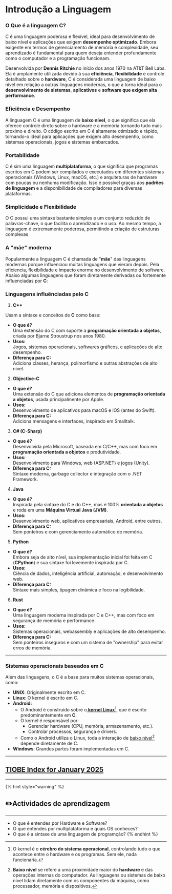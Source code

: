 # Introdução a Linguagem

### O Que é a linguagem C? <a href="#a-introducao-a-linguagem-c" id="a-introducao-a-linguagem-c"></a>

C é uma linguagem poderosa e flexível, ideal para desenvolvimento de baixo nível e aplicações que exigem **desempenho optimizado.** Embora exigente em termos de gerenciamento de memória e complexidade, seu aprendizado é fundamental para quem deseja entender profundamente como o computador e a programação funcionam.

Desenvolvida por **Dennis Ritchie** no início dos anos 1970 na AT\&T Bell Labs. Ela é amplamente utilizada devido à sua **eficiência**, **flexibilidade** e controle detalhado sobre o **hardware**, C é considerada uma linguagem de baixo nível em relação a outras linguagens modernas, o que a torna ideal para o **desenvolvimento de sistemas**, **aplicativos** e **software que exigem alta performance**.

### **Eficiência e Desempenho**

A linguagem C é uma linguagem de **baixo nível**, o que significa que ela oferece controle direto sobre o hardware e a memória tornando tudo mais proximo e direito. O código escrito em C é altamente otimizado e rápido, tornando-o ideal para aplicações que exigem alto desempenho, como sistemas operacionais, jogos e sistemas embarcados.

### Portabilidade

C é sim uma linguagem **multiplataforma**, o que significa que programas escritos em C podem ser compilados e executados em diferentes sistemas operacionais (Windows, Linux, macOS, etc.) e arquiteturas de hardware com poucas ou nenhuma modificação. Isso é possível graças aos **padrões de linguagem** e a disponibilidade de compiladores para diversas plataformas.

### **Simplicidade e Flexibilidade**

O C possui uma sintaxe bastante simples e um conjunto reduzido de palavras-chave, o que facilita o aprendizado e o uso. Ao mesmo tempo, a linguagem é extremamente poderosa, permitindo a criação de estruturas complexas

### A "**mãe**" moderna

Popularmente a linguagem C é chamada de "**mãe**" das linguagens modernas porque influenciou muitas linguagens que vieram depois. Pela eficiencia, flexíbilidade e impacto enorme no desenvolvimento de software. Abaixo algumas linguagens que foram diretamente derivadas ou fortemente influenciadas por **C**:

### Linguagens influênciadas pelo C <a href="#a-introducao-a-linguagem-c" id="a-introducao-a-linguagem-c"></a>

1. **C++**

Usam a sintaxe e conceitos de **C** como base:

* **O que é?**\
  Uma extensão do C com suporte a **programação orientada a objetos**, criada por Bjarne Stroustrup nos anos 1980.
* **Usos:**\
  Jogos, sistemas operacionais, softwares gráficos, e aplicações de alto desempenho.
* **Diferença para C:**\
  Adiciona classes, herança, polimorfismo e outras abstrações de alto nível.

2. **Objective-C**

* **O que é?**\
  Uma extensão do C que adiciona elementos de **programação orientada a objetos**, usada principalmente por Apple.
* **Usos:**\
  Desenvolvimento de aplicativos para macOS e iOS (antes do Swift).
* **Diferença para C:**\
  Adiciona mensagens e interfaces, inspirado em Smalltalk.

3. **C# (C-Sharp)**

* **O que é?**\
  Desenvolvida pela Microsoft, baseada em C/C++, mas com foco em **programação orientada a objetos** e produtividade.
* **Usos:**\
  Desenvolvimento para Windows, web (ASP.NET) e jogos (Unity).
* **Diferença para C:**\
  Sintaxe moderna, garbage collector e integração com o .NET Framework.

4. **Java**

* **O que é?**\
  Inspirada pela sintaxe do C e do C++, mas é 100% **orientada a objetos** e roda em uma **Máquina Virtual Java (JVM)**.
* **Usos:**\
  Desenvolvimento web, aplicativos empresariais, Android, entre outros.
* **Diferença para C:**\
  Sem ponteiros e com gerenciamento automático de memória.

5. **Python**

* **O que é?**\
  Embora seja de alto nível, sua implementação inicial foi feita em C (**CPython**) e sua sintaxe foi levemente inspirada por C.
* **Usos:**\
  Ciência de dados, inteligência artificial, automação, e desenvolvimento web.
* **Diferença para C:**\
  Sintaxe mais simples, tipagem dinâmica e foco na legibilidade.

6. **Rust**

* **O que é?**\
  Uma linguagem moderna inspirada por C e C++, mas com foco em segurança de memória e performance.
* **Usos:**\
  Sistemas operacionais, webassembly e aplicações de alto desempenho.
* **Diferença para C:**\
  Sem ponteiros inseguros e com um sistema de "ownership" para evitar erros de memória.

***

### **Sistemas operacionais baseados em C**

Além das linguagens, o C é a base para muitos sistemas operacionais, como:

* **UNIX**: Originalmente escrito em C.
* **Linux**: O kernel é escrito em C.
* **Android:**&#x20;
  * O Android é construído sobre o[ **kernel Linux**](#user-content-fn-1)[^1], que é escrito predominantemente em **C**.
  * O kernel é responsável por:
    * Gerenciar hardware (CPU, memória, armazenamento, etc.).
    * Controlar processos, segurança e drivers.
  * Como o Android utiliza o Linux, toda a interação de [baixo nível](#user-content-fn-2)[^2] depende diretamente de C.
* **Windows**: Grandes partes foram implementadas em C.

***



## [TIOBE Index for January 2025](https://www.tiobe.com/tiobe-index/)



***

{% hint style="warning" %}
## ✏️**Actividades de aprendizagem**

***



* O que é entendes por Hardware e Software?
* O que entendes por multiplataforma e quais OS conheces?
* O que é a sintaxe de uma linguagem de programção?
{% endhint %}



[^1]: O kernel é o **cérebro do sistema operacional**, controlando tudo o que acontece entre o hardware e os programas. Sem ele, nada funcionaria.

[^2]: **Baixo nível** se refere a uma proximidade maior do **hardware** e das operações internas do computador. As linguagens ou sistemas de baixo nível lidam diretamente com os componentes da máquina, como processador, memória e dispositivos.
